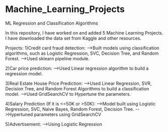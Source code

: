 # Machine_Learning_Projects
ML Regression and Classification Algorithms

In this repository, I have worked on and added 5 Machine Learning Projects.
I have downloaded the data set from Kaggle and other resources.

Projects:
1)Credit card fraud detection:
-->Built models using classification algorithms, such as Logistic Regression, SVC, Decision Tree, and Random Forest.
-->Used sklearn pipeline module.

2)Car price prediction:
-->Used Linear regression algorithm to build a regression model.

3)Real Estate House Price Prediction:
-->Used Linear Regression, SVR, Decision Tree, and Random Forest Algorithms to build a classification model.
-->Used GridSearchCV to Hypertune the parameters.

4)Salary Prediction (If it is <=50K or >50K):
-->Model built using Logistic Regression, SVC, Naive Bayes, Random Forest, Decision Tree.
-->Hypertuned parameters using GridSearchCV

5)Advertisement:
-->Using Logistic Regression
